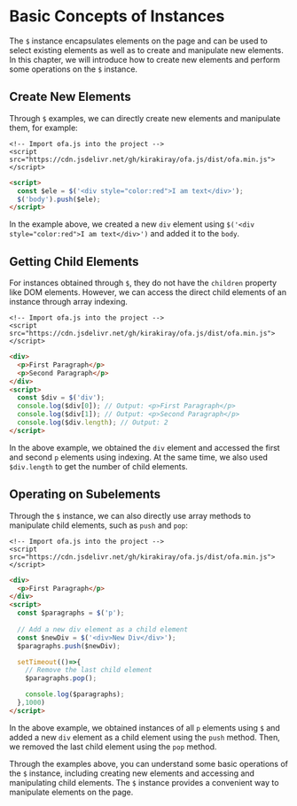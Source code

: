 # Basic Concepts of Instances

The `$` instance encapsulates elements on the page and can be used to select existing elements as well as to create and manipulate new elements. In this chapter, we will introduce how to create new elements and perform some operations on the `$` instance.

## Create New Elements

Through `$` examples, we can directly create new elements and manipulate them, for example: 

<html-viewer>

```
<!-- Import ofa.js into the project -->
<script src="https://cdn.jsdelivr.net/gh/kirakiray/ofa.js/dist/ofa.min.js"></script>
```

```html
<script>
  const $ele = $('<div style="color:red">I am text</div>');
  $('body').push($ele);
</script>
```

</html-viewer>

In the example above, we created a new `div` element using `$('<div style="color:red">I am text</div>')` and added it to the `body`.

## Getting Child Elements

For instances obtained through `$`, they do not have the `children` property like DOM elements. However, we can access the direct child elements of an instance through array indexing.

<html-viewer>

```
<!-- Import ofa.js into the project -->
<script src="https://cdn.jsdelivr.net/gh/kirakiray/ofa.js/dist/ofa.min.js"></script>
```

```html
<div>
  <p>First Paragraph</p>
  <p>Second Paragraph</p>
</div>
<script>
  const $div = $('div');
  console.log($div[0]); // Output: <p>First Paragraph</p>
  console.log($div[1]); // Output: <p>Second Paragraph</p>
  console.log($div.length); // Output: 2
</script>
```

</html-viewer>

In the above example, we obtained the `div` element and accessed the first and second `p` elements using indexing. At the same time, we also used `$div.length` to get the number of child elements.

## Operating on Subelements

Through the `$` instance, we can also directly use array methods to manipulate child elements, such as `push` and `pop`:


<html-viewer>

```
<!-- Import ofa.js into the project -->
<script src="https://cdn.jsdelivr.net/gh/kirakiray/ofa.js/dist/ofa.min.js"></script>
```

```html
<div>
  <p>First Paragraph</p>
</div>
<script>
  const $paragraphs = $('p');
  
  // Add a new div element as a child element
  const $newDiv = $('<div>New Div</div>');
  $paragraphs.push($newDiv);

  setTimeout(()=>{
    // Remove the last child element
    $paragraphs.pop();

    console.log($paragraphs);
  },1000)
</script>
```

</html-viewer>

In the above example, we obtained instances of all `p` elements using `$` and added a new `div` element as a child element using the `push` method. Then, we removed the last child element using the `pop` method.

Through the examples above, you can understand some basic operations of the `$` instance, including creating new elements and accessing and manipulating child elements. The `$` instance provides a convenient way to manipulate elements on the page.